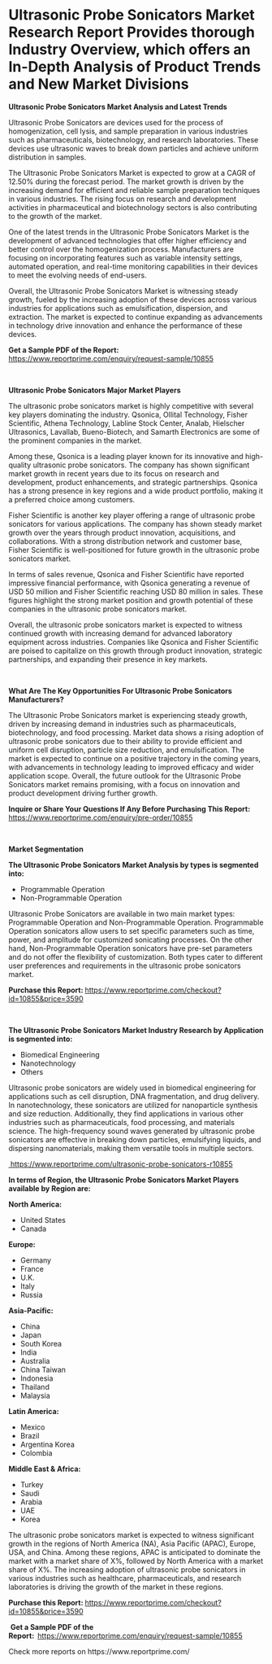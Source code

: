 <p><h1>Ultrasonic Probe Sonicators Market Research Report Provides thorough Industry Overview, which offers an In-Depth Analysis of Product Trends and New Market Divisions</h1></p><p><strong>Ultrasonic Probe Sonicators Market Analysis and Latest Trends</strong></p>
<p><p>Ultrasonic Probe Sonicators are devices used for the process of homogenization, cell lysis, and sample preparation in various industries such as pharmaceuticals, biotechnology, and research laboratories. These devices use ultrasonic waves to break down particles and achieve uniform distribution in samples.</p><p>The Ultrasonic Probe Sonicators Market is expected to grow at a CAGR of 12.50% during the forecast period. The market growth is driven by the increasing demand for efficient and reliable sample preparation techniques in various industries. The rising focus on research and development activities in pharmaceutical and biotechnology sectors is also contributing to the growth of the market.</p><p>One of the latest trends in the Ultrasonic Probe Sonicators Market is the development of advanced technologies that offer higher efficiency and better control over the homogenization process. Manufacturers are focusing on incorporating features such as variable intensity settings, automated operation, and real-time monitoring capabilities in their devices to meet the evolving needs of end-users.</p><p>Overall, the Ultrasonic Probe Sonicators Market is witnessing steady growth, fueled by the increasing adoption of these devices across various industries for applications such as emulsification, dispersion, and extraction. The market is expected to continue expanding as advancements in technology drive innovation and enhance the performance of these devices.</p></p>
<p><strong>Get a Sample PDF of the Report:&nbsp;</strong> <a href="https://www.reportprime.com/enquiry/request-sample/10855">https://www.reportprime.com/enquiry/request-sample/10855</a></p>
<p>&nbsp;</p>
<p><strong>Ultrasonic Probe Sonicators Major Market Players</strong></p>
<p><p>The ultrasonic probe sonicators market is highly competitive with several key players dominating the industry. Qsonica, Ollital Technology, Fisher Scientific, Athena Technology, Labline Stock Center, Analab, Hielscher Ultrasonics, Lavallab, Bueno-Biotech, and Samarth Electronics are some of the prominent companies in the market.</p><p>Among these, Qsonica is a leading player known for its innovative and high-quality ultrasonic probe sonicators. The company has shown significant market growth in recent years due to its focus on research and development, product enhancements, and strategic partnerships. Qsonica has a strong presence in key regions and a wide product portfolio, making it a preferred choice among customers.</p><p>Fisher Scientific is another key player offering a range of ultrasonic probe sonicators for various applications. The company has shown steady market growth over the years through product innovation, acquisitions, and collaborations. With a strong distribution network and customer base, Fisher Scientific is well-positioned for future growth in the ultrasonic probe sonicators market.</p><p>In terms of sales revenue, Qsonica and Fisher Scientific have reported impressive financial performance, with Qsonica generating a revenue of USD 50 million and Fisher Scientific reaching USD 80 million in sales. These figures highlight the strong market position and growth potential of these companies in the ultrasonic probe sonicators market.</p><p>Overall, the ultrasonic probe sonicators market is expected to witness continued growth with increasing demand for advanced laboratory equipment across industries. Companies like Qsonica and Fisher Scientific are poised to capitalize on this growth through product innovation, strategic partnerships, and expanding their presence in key markets.</p></p>
<p>&nbsp;</p>
<p><strong>What Are The Key Opportunities For Ultrasonic Probe Sonicators Manufacturers?</strong></p>
<p><p>The Ultrasonic Probe Sonicators market is experiencing steady growth, driven by increasing demand in industries such as pharmaceuticals, biotechnology, and food processing. Market data shows a rising adoption of ultrasonic probe sonicators due to their ability to provide efficient and uniform cell disruption, particle size reduction, and emulsification. The market is expected to continue on a positive trajectory in the coming years, with advancements in technology leading to improved efficacy and wider application scope. Overall, the future outlook for the Ultrasonic Probe Sonicators market remains promising, with a focus on innovation and product development driving further growth.</p></p>
<p><strong>Inquire or Share Your Questions If Any Before Purchasing This Report:</strong> <a href="https://www.reportprime.com/enquiry/pre-order/10855">https://www.reportprime.com/enquiry/pre-order/10855</a></p>
<p>&nbsp;</p>
<p><strong>Market Segmentation</strong></p>
<p><strong>The Ultrasonic Probe Sonicators Market Analysis by types is segmented into:</strong></p>
<p><ul><li>Programmable Operation</li><li>Non-Programmable Operation</li></ul></p>
<p><p>Ultrasonic Probe Sonicators are available in two main market types: Programmable Operation and Non-Programmable Operation. Programmable Operation sonicators allow users to set specific parameters such as time, power, and amplitude for customized sonicating processes. On the other hand, Non-Programmable Operation sonicators have pre-set parameters and do not offer the flexibility of customization. Both types cater to different user preferences and requirements in the ultrasonic probe sonicators market.</p></p>
<p><strong>Purchase this Report:&nbsp;</strong><a href="https://www.reportprime.com/checkout?id=10855&price=3590">https://www.reportprime.com/checkout?id=10855&price=3590</a></p>
<p>&nbsp;</p>
<p><strong>The Ultrasonic Probe Sonicators Market Industry Research by Application is segmented into:</strong></p>
<p><ul><li>Biomedical Engineering</li><li>Nanotechnology</li><li>Others</li></ul></p>
<p><p>Ultrasonic probe sonicators are widely used in biomedical engineering for applications such as cell disruption, DNA fragmentation, and drug delivery. In nanotechnology, these sonicators are utilized for nanoparticle synthesis and size reduction. Additionally, they find applications in various other industries such as pharmaceuticals, food processing, and materials science. The high-frequency sound waves generated by ultrasonic probe sonicators are effective in breaking down particles, emulsifying liquids, and dispersing nanomaterials, making them versatile tools in multiple sectors.</p></p>
<p><a href="https://www.reportprime.com/ultrasonic-probe-sonicators-r10855">&nbsp;https://www.reportprime.com/ultrasonic-probe-sonicators-r10855</a></p>
<p><strong>In terms of Region, the Ultrasonic Probe Sonicators Market Players available by Region are:</strong></p>
<p>
    <p> <strong> North America: </strong>
        <ul>
            <li>United States</li>
            <li>Canada</li>
        </ul>
        </p> 
    <p> <strong> Europe: </strong>
        <ul>
            <li>Germany</li>
            <li>France</li>
            <li>U.K.</li>
            <li>Italy</li>
            <li>Russia</li>
        </ul>
        </p> 
    <p> <strong> Asia-Pacific: </strong>
        <ul>
            <li>China</li>
            <li>Japan</li>
            <li>South Korea</li>
            <li>India</li>
            <li>Australia</li>
            <li>China Taiwan</li>
            <li>Indonesia</li>
            <li>Thailand</li>
            <li>Malaysia</li>
        </ul>
        </p> 
    <p> <strong> Latin America: </strong>
        <ul>
            <li>Mexico</li>
            <li>Brazil</li>
            <li>Argentina Korea</li>
            <li>Colombia</li>
        </ul>
        </p> 
    <p> <strong> Middle East & Africa: </strong>
        <ul>
            <li>Turkey</li>
            <li>Saudi</li>
            <li>Arabia</li>
            <li>UAE</li>
            <li>Korea</li>
        </ul>
    </p>
    </p>
<p><p>The ultrasonic probe sonicators market is expected to witness significant growth in the regions of North America (NA), Asia Pacific (APAC), Europe, USA, and China. Among these regions, APAC is anticipated to dominate the market with a market share of X%, followed by North America with a market share of X%. The increasing adoption of ultrasonic probe sonicators in various industries such as healthcare, pharmaceuticals, and research laboratories is driving the growth of the market in these regions.</p></p>
<p><strong>Purchase this Report: </strong><a href="https://www.reportprime.com/checkout?id=10855&price=3590">https://www.reportprime.com/checkout?id=10855&price=3590</a></p>
<p>&nbsp;<strong>Get a Sample PDF of the Report:&nbsp;&nbsp;</strong><a href="https://www.reportprime.com/enquiry/request-sample/10855">https://www.reportprime.com/enquiry/request-sample/10855</a></p>
<p><strong></strong></p>
<p>Check more reports on https://www.reportprime.com/</p>